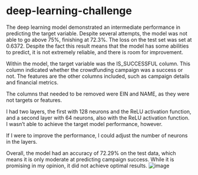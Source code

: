 # deep-learning-challenge

The deep learning model demonstrated an intermediate performance in predicting the target variable. Despite several attempts, the model was not able to go above 75%, finishing at 72.3%. The loss on the test set was set at 0.6372. Despite the fact this result means that the model has some abilities to predict, it is not extremely reliable, and there is room for improvement. 

Within the model, the target variable was the IS_SUCCESSFUL column. This column indicated whether the crowdfunding campaign was a success or not. The features are the other columns included, such as campaign details and financial metrics. 

The columns that needed to be removed were EIN and NAME, as they were not targets or features. 

I had two layers, the first with 128 neurons and the ReLU activation function, and a second layer with 64 neurons, also with the ReLU activation function. I wasn’t able to achieve the target model performance, however. 

If I were to improve the performance, I could adjust the number of neurons in the layers.

Overall, the model had an accuracy of 72.29% on the test data, which means it is only moderate at predicting campaign success. While it is promising in my opinion, it did not achieve optimal results. 
![image](https://github.com/user-attachments/assets/add47925-37f0-4cd8-bd54-b121209178d4)
